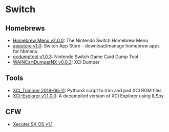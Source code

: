 # Switch
## Homebrews

* [Homebrew Menu v2.0.0](https://github.com/switchbrew/nx-hbmenu): The Nintendo Switch Homebrew Menu
* [appstore v1.0](https://github.com/vgmoose/appstorenx): Switch App Store - download/manage homebrew apps for hbmenu
* [gcdumptool v1.0.3](https://github.com/DarkMatterCore/gcdumptool): Nintendo Switch Game Card Dump Tool
* [WAINCartDumperNX v0.0.3](https://gbatemp.net/threads/xci-dumper.506700/): XCI Dumper

## Tools

* [XCI_Trimmer 2018-06-11](https://github.com/AnalogMan151/XCI_Trimmer): Python3 script to trim and pad XCI ROM files
* [XCI-Explorer v1.1.0.0](https://github.com/StudentBlake/XCI-Explorer): A decompiled version of XCI Explorer using ILSpy


## CFW

* [Xecuter SX OS v1.1](https://sx.xecuter.com/)
